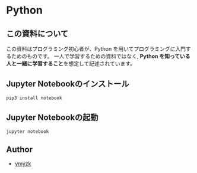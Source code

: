 # Python

## この資料について

この資料はプログラミング初心者が、Python を用いてプログラミングに入門するためのものです。
一人で学習するための資料ではなく, **Python を知っている人と一緒に学習すること**を想定して記述されています。

## Jupyter Notebookのインストール

```
pip3 install notebook
```

## Jupyter Notebookの起動

```
jupyter notebook
```

## Author

- [ymyzk](https://github.com/ymyzk)
